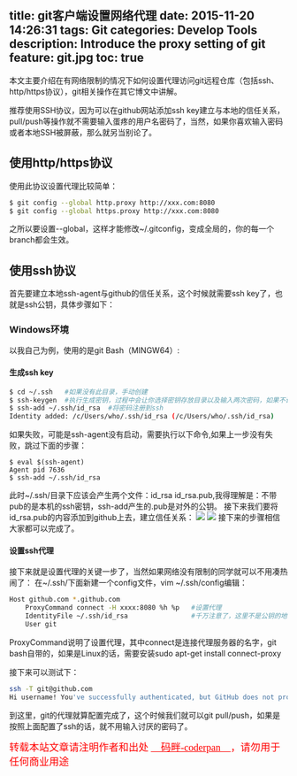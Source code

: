 title: git客户端设置网络代理
date: 2015-11-20 14:26:31
tags: Git
categories: Develop Tools
description: Introduce the proxy setting of git
feature: git.jpg
toc: true
---

本文主要介绍在有网络限制的情况下如何设置代理访问git远程仓库（包括ssh、http/https协议），git相关操作在其它博文中讲解。

推荐使用SSH协议，因为可以在github网站添加ssh key建立与本地的信任关系，pull/push等操作就不需要输入蛋疼的用户名密码了，当然，如果你喜欢输入密码或者本地SSH被屏蔽，那么就另当别论了。

## 使用http/https协议 ##
使用此协议设置代理比较简单：
```Bash
$ git config --global http.proxy http://xxx.com:8080
$ git config --global https.proxy http://xxx.com:8080
```
之所以要设置--global，这样才能修改~/.gitconfig，变成全局的，你的每一个branch都会生效。

<!-- more -->
## 使用ssh协议 ##
首先要建立本地ssh-agent与github的信任关系，这个时候就需要ssh key了，也就是ssh公钥，具体步骤如下：

### Windows环境 ###
以我自己为例，使用的是git Bash（MINGW64）:

#### 生成ssh key ####
```Bash
$ cd ~/.ssh   #如果没有此目录，手动创建
$ ssh-keygen  #执行生成密钥，过程中会让你选择密钥存放目录以及输入两次密码，如果不设密码，连续按三次Enter即可
$ ssh-add ~/.ssh/id_rsa  #将密码注册到ssh
Identity added: /c/Users/who/.ssh/id_rsa (/c/Users/who/.ssh/id_rsa)
```
如果失败，可能是ssh-agent没有启动，需要执行以下命令,如果上一步没有失败，跳过下面的步骤：
```
$ eval $(ssh-agent) 
Agent pid 7636
$ ssh-add ~/.ssh/id_rsa
```
此时~/.ssh/目录下应该会产生两个文件：id_rsa id_rsa.pub,我得理解是：不带pub的是本机的ssh密钥，ssh-add产生的.pub是对外的公钥。
接下来我们要将id_rsa.pub的内容添加到github上去，建立信任关系：
![](git1.png)
![](git2.png)
接下来的步骤相信大家都可以完成了。

#### 设置ssh代理 ####
接下来就是设置代理的关键一步了，当然如果网络没有限制的同学就可以不用凑热闹了：
在~/.ssh/下面新建一个config文件，vim ~/.ssh/config编辑：
```Bash
Host github.com *.github.com
	ProxyCommand connect -H xxxx:8080 %h %p   #设置代理
	IdentityFile ~/.ssh/id_rsa                #千万注意了，这里不是公钥的地址哦，是私钥
	User git
```
ProxyCommand说明了设置代理，其中connect是连接代理服务器的名字，git bash自带的，如果是Linux的话，需要安装sudo apt-get install connect-proxy

接下来可以测试下：
```Bash
ssh -T git@github.com
Hi username! You've successfully authenticated, but GitHub does not provide shell access.
```
到这里，git的代理就算配置完成了，这个时候我们就可以git pull/push，如果是按照上面配置了ssh的话，就不用输入讨厌的密码了。

<font color=#ff0000 size=4 face="黑体">
转载本站文章请注明作者和出处 <u>__码畔-coderpan__</u>，请勿用于任何商业用途
</font>


